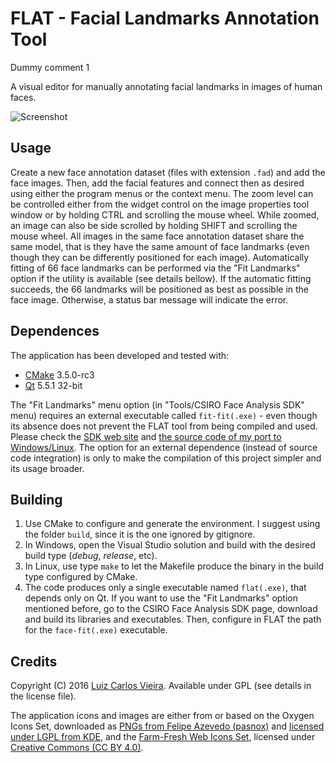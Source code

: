 # FLAT - Facial Landmarks Annotation Tool

Dummy comment 1

A visual editor for manually annotating facial landmarks in images of human faces.

![Screenshot](screenshot.png)

## Usage

Create a new face annotation dataset (files with extension `.fad`) and add the face images. Then, add the facial features and connect then as desired using either the program menus or the context menu. The zoom level can be controlled either from the widget control on the image properties tool window or by holding CTRL and scrolling the mouse wheel. While zoomed, an image can also be side scrolled by holding SHIFT and scrolling the mouse wheel. All images in the same face annotation dataset share the same model, that is they have the same amount of face landmarks (even though they can be differently positioned for each image). Automatically fitting of 66 face landmarks can be performed via the "Fit Landmarks" option if the utility is available (see details bellow). If the automatic fitting succeeds, the 66 landmarks will be positioned as best as possible in the face image. Otherwise, a status bar message will indicate the error.

## Dependences

The application has been developed and tested with:

- [CMake](https://cmake.org/) 3.5.0-rc3
- [Qt](http://www.qt.io/) 5.5.1 32-bit

The "Fit Landmarks" menu option (in "Tools/CSIRO Face Analysis SDK" menu) requires an external executable called `fit-fit(.exe)` - even though its absence does not prevent the FLAT tool from being compiled and used. Please check the [SDK web site](http://face.ci2cv.net/) and [the source code of my port to Windows/Linux](https://github.com/luigivieira/face-analysis-sdk). The option for an external dependence (instead of source code integration) is only to make the compilation of this project simpler and its usage broader.

## Building

1. Use CMake to configure and generate the environment. I suggest using the folder `build`, since it is the one ignored by gitignore.
2. In Windows, open the Visual Studio solution and build with the desired build type (*debug*, *release*, etc).
3. In Linux, use type `make` to let the Makefile produce the binary in the build type configured by CMake.
4. The code produces only a single executable named `flat(.exe)`, that depends only on Qt. If you want to use the "Fit Landmarks" option mentioned before, go to the CSIRO Face Analysis SDK page, download and build its libraries and executables. Then, configure in FLAT the path for the `face-fit(.exe)` executable.

## Credits

Copyright (C) 2016 [Luiz Carlos Vieira](http://www.luiz.vieira.nom.br). Available under GPL (see details in the license file).

The application icons and images are either from or based on the Oxygen Icons Set, downloaded as [PNGs from Felipe Azevedo (pasnox)](https://github.com/pasnox/oxygen-icons-png) and [licensed under LGPL from KDE](https://techbase.kde.org/Projects/Oxygen/Licensing), and the [Farm-Fresh Web Icons Set](http://www.fatcow.com/free-icons), licensed under [Creative Commons (CC BY 4.0)](http://creativecommons.org/licenses/by/4.0/).
